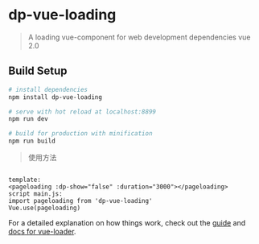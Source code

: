 # dp-vue-loading

> A loading vue-component for web development
> dependencies vue 2.0

## Build Setup

``` bash
# install dependencies
npm install dp-vue-loading

# serve with hot reload at localhost:8899
npm run dev

# build for production with minification
npm run build

```
> 使用方法
```

template: 
<pageloading :dp-show="false" :duration="3000"></pageloading>
script main.js:
import pageloading from 'dp-vue-loading'
Vue.use(pageloading)

```
For a detailed explanation on how things work, check out the [guide](http://vuejs-templates.github.io/webpack/) and [docs for vue-loader](http://vuejs.github.io/vue-loader).
